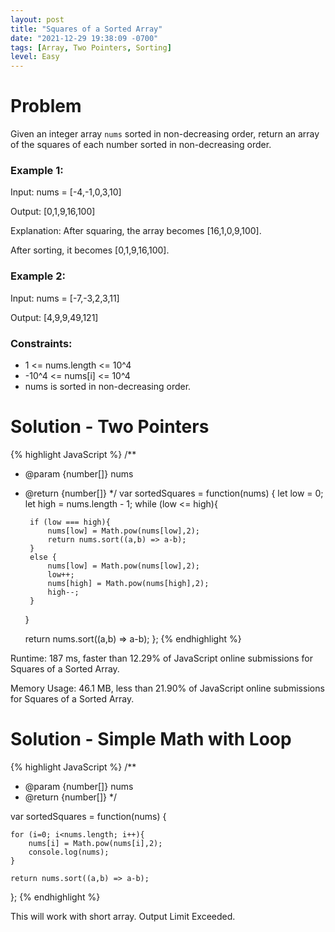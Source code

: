 ```yaml
---
layout: post
title: "Squares of a Sorted Array"
date: "2021-12-29 19:38:09 -0700"
tags: [Array, Two Pointers, Sorting]
level: Easy
---
```


# Problem

Given an integer array `nums` sorted in non-decreasing order, return an array of the squares of each number sorted in non-decreasing order.
 

### Example 1:

Input: nums = [-4,-1,0,3,10]

Output: [0,1,9,16,100]

Explanation: After squaring, the array becomes [16,1,0,9,100].

After sorting, it becomes [0,1,9,16,100].

### Example 2:

Input: nums = [-7,-3,2,3,11]

Output: [4,9,9,49,121]
 
### Constraints:

- 1 <= nums.length <= 10^4
- -10^4 <= nums[i] <= 10^4
- nums is sorted in non-decreasing order.

# Solution - Two Pointers

{% highlight JavaScript %}
/**
 * @param {number[]} nums
 * @return {number[]}
 */
var sortedSquares = function(nums) {
    let low = 0;
    let high = nums.length - 1;
    while (low <= high){

        if (low === high){
            nums[low] = Math.pow(nums[low],2);
            return nums.sort((a,b) => a-b);
        }
        else {
            nums[low] = Math.pow(nums[low],2);
            low++;
            nums[high] = Math.pow(nums[high],2);
            high--;
        }

    }
    
    return nums.sort((a,b) => a-b);
};
{% endhighlight %}

Runtime: 187 ms, faster than 12.29% of JavaScript online submissions for Squares of a Sorted Array.

Memory Usage: 46.1 MB, less than 21.90% of JavaScript online submissions for Squares of a Sorted Array.

# Solution - Simple Math with Loop

{% highlight JavaScript %}
/**
 * @param {number[]} nums
 * @return {number[]}
 */


var sortedSquares = function(nums) {
    
    for (i=0; i<nums.length; i++){
        nums[i] = Math.pow(nums[i],2);
        console.log(nums);
    }
    
    return nums.sort((a,b) => a-b);
    
};
{% endhighlight %}

This will work with short array. Output Limit Exceeded.